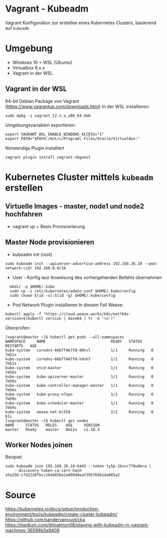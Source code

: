 # Vagrant - Kubeadm

Vagrant Konfiguration zur erstellen eines Kubernetes Clusters,
basierend auf `kubeadm` 

# Umgebung

* Windows 10 + WSL (Ubuntu)
* Virtualbox 6.x.x
* Vagrant in der WSL

## Vagrant in der WSL
64-bit Debian Package von Vagrant (https://www.vagrantup.com/downloads.html)
In der WSL installieren:
```
sudo dpkg -i vagrant_t2.x.x_x86_64.deb
```
Umgebungsvariablen exportieren:
```
export VAGRANT_WSL_ENABLE_WINDOWS_ACCESS="1"
export PATH="$PATH:/mnt/c/Program\ Files/Oracle/VirtualBox:"       
```
Notwendigs Plugin installiert
```
vagrant plugin install vagrant-vbguest
```

# Kubernetes Cluster mittels `kubeadm` erstellen

## Virtuelle Images - master, node1 und node2 hochfahren
* vagrant up + Basis Provisionierung

## Master Node provisionieren

* kubeadm init (root)
```
sudo kubeadm init --apiserver-advertise-address 192.168.26.10 --pod-network-cidr 192.168.0.0/16
```
* User - Konfig laut Anweisung des vorhergehenden Befehls übernehmen
```
  mkdir -p $HOME/.kube
  sudo cp -i /etc/kubernetes/admin.conf $HOME/.kube/config
  sudo chown $(id -u):$(id -g) $HOME/.kube/config
```
* Pod Network Plugin installieren
In diesem Fall Weave:
```
kubectl apply -f "https://cloud.weave.works/k8s/net?k8s-version=$(kubectl version | base64 | tr -d '\n')"
```

Überprüfen:
```
[vagrant@master ~]$ kubectl get pods --all-namespaces
NAMESPACE     NAME                             READY   STATUS    RESTARTS   AGE
kube-system   coredns-66bff467f8-d8tvl         1/1     Running   0          7m51s
kube-system   coredns-66bff467f8-h4sh7         1/1     Running   0          7m51s
kube-system   etcd-master                      1/1     Running   0          7m56s
kube-system   kube-apiserver-master            1/1     Running   0          7m56s
kube-system   kube-controller-manager-master   1/1     Running   0          7m56s
kube-system   kube-proxy-n7xpn                 1/1     Running   0          7m50s
kube-system   kube-scheduler-master            1/1     Running   0          7m56s
kube-system   weave-net-bc559                  2/2     Running   0          61s
[vagrant@master ~]$ kubectl get nodes
NAME     STATUS   ROLES    AGE     VERSION
master   Ready    master   8m12s   v1.18.3
```
## Worker Nodes joinen
Beispiel:
```
sudo kubeadm join 192.168.26.10:6443 --token ty5p.1bsnr770u0mra \
    --discovery-token-ca-cert-hash sha256:cfd2226fbcc1b4d85be2a899d4eaf395769b1da065a2
```
# Source
https://kubernetes.io/docs/setup/production-environment/tools/kubeadm/create-cluster-kubeadm/
https://github.com/sandervanvugt/cka
https://medium.com/@joatmon08/playing-with-kubeadm-in-vagrant-machines-36598b5e8408


